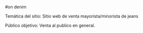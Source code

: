#on denim

Temática del sitio: Sitio web de venta mayorista/minorista de jeans

Público objetivo: Venta al publico en general.